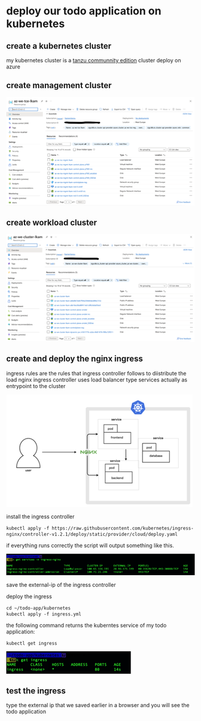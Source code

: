 # deploy our todo application on kubernetes

## create a kubernetes cluster 

my kubernetes cluster is a [tanzu communnity edition](https://tanzucommunityedition.io) cluster deploy on azure

## create management cluster 

<img src=images/management.png>

## create workload cluster

<img src=images/workload.png>




## create and deploy the nginx ingress

ingress rules are the rules that ingress controller follows to diistribute the load
nginx ingress controller uses load balancer type services actually as entrypoint to the cluster

<img src=images/nginx.png width="" height="300" >

install the ingress controller

```
kubectl apply -f https://raw.githubusercontent.com/kubernetes/ingress-nginx/controller-v1.2.1/deploy/static/provider/cloud/deploy.yaml
```

if everything runs correctly the script will output something like this.

<img src=images/deploy.png>

save the external-ip of the ingress controller

deploy the ingress 

```
cd ~/todo-app/kubernetes
kubectl apply -f ingress.yml
```

the following command returns the kuberntes service of my todo application: 
```
kubectl get ingress
```
<img src=images/ingress.png width="" height="60" >

## test the ingress

type the external ip that we saved earlier in a browser and you will see the todo application

